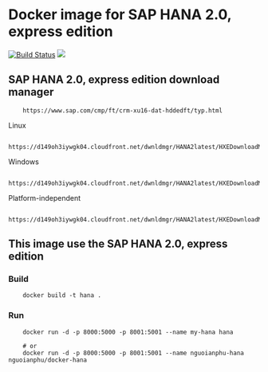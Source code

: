 # Docker image for SAP HANA 2.0, express edition

[![Build Status](https://travis-ci.org/nguoianphu/docker-hana.svg?branch=master)](https://travis-ci.org/nguoianphu/docker-hana)
[![](https://images.microbadger.com/badges/image/nguoianphu/docker-hana.svg)](http://microbadger.com/images/nguoianphu/docker-hana "Get your own image badge on microbadger.com")

## SAP HANA 2.0, express edition download manager
        https://www.sap.com/cmp/ft/crm-xu16-dat-hddedft/typ.html

Linux

        https://d149oh3iywgk04.cloudfront.net/dwnldmgr/HANA2latest/HXEDownloadManager_linux.bin

Windows

        https://d149oh3iywgk04.cloudfront.net/dwnldmgr/HANA2latest/HXEDownloadManager_win.exe

Platform-independent

        https://d149oh3iywgk04.cloudfront.net/dwnldmgr/HANA2latest/HXEDownloadManager.jar


## This image use the SAP HANA 2.0, express edition

### Build

        docker build -t hana .
        
### Run
        docker run -d -p 8000:5000 -p 8001:5001 --name my-hana hana
        
        # or
        docker run -d -p 8000:5000 -p 8001:5001 --name nguoianphu-hana nguoianphu/docker-hana
